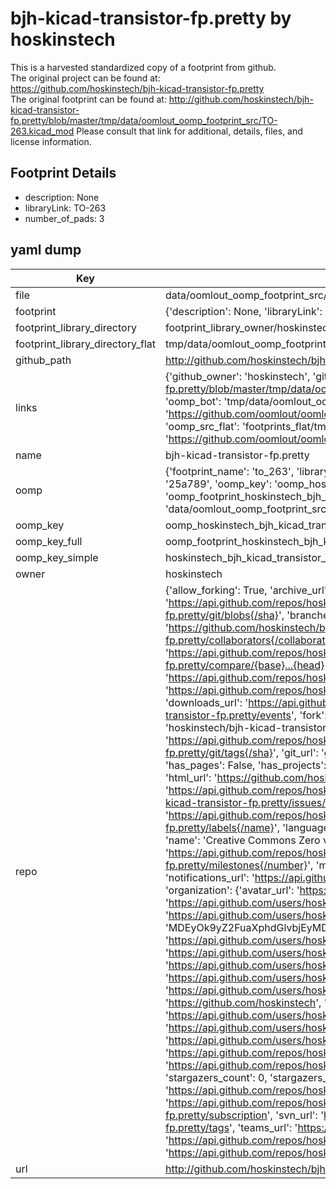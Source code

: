 # bjh-kicad-transistor-fp.pretty by hoskinstech  
This is a harvested standardized copy of a footprint from github.  
The original project can be found at:  
https://github.com/hoskinstech/bjh-kicad-transistor-fp.pretty  
The original footprint can be found at:
http://github.com/hoskinstech/bjh-kicad-transistor-fp.pretty/blob/master/tmp/data/oomlout_oomp_footprint_src/TO-263.kicad_mod
Please consult that link for additional, details, files, and license information.  
## Footprint Details
* description: None  
* libraryLink: TO-263  
* number_of_pads: 3  
## yaml dump  
| Key | Value |  
| --- | --- |  
| file | data/oomlout_oomp_footprint_src/bjh-kicad-transistor-fp.pretty/TO-263.kicad_mod |  
| footprint | {'description': None, 'libraryLink': 'TO-263', 'number_of_pads': 3} |  
| footprint_library_directory | footprint_library_owner/hoskinstech_bjh-kicad-transistor-fp.pretty |  
| footprint_library_directory_flat | tmp/data/oomlout_oomp_footprint_src/footprints_flat/hoskinstech_bjh_kicad_transistor_fp_to_263/working |  
| github_path | http://github.com/hoskinstech/bjh-kicad-transistor-fp.pretty/blob/master/tmp/data/oomlout_oomp_footprint_src/TO-263.kicad_mod |  
| links | {'github_owner': 'hoskinstech', 'github_repo_name': 'bjh-kicad-transistor-fp.pretty', 'github_src': 'http://github.com/hoskinstech/bjh-kicad-transistor-fp.pretty/blob/master/tmp/data/oomlout_oomp_footprint_src/TO-263.kicad_mod', 'github_src_repo': 'https://github.com/hoskinstech/bjh-kicad-transistor-fp.pretty', 'oomp_bot': 'tmp/data/oomlout_oomp_footprint_src/footprints/hoskinstech_bjh_kicad_transistor_fp_to_263/working', 'oomp_bot_github': 'https://github.com/oomlout/oomlout_oomp_footprint_bot/tree/main/tmp/data/oomlout_oomp_footprint_src/footprints/hoskinstech_bjh_kicad_transistor_fp_to_263/working', 'oomp_src_flat': 'footprints_flat/tmp/data/oomlout_oomp_footprint_src/footprints_flat/hoskinstech_bjh_kicad_transistor_fp_to_263/working', 'oomp_src_flat_github': 'https://github.com/oomlout/oomlout_oomp_footprint_src/tree/main/tmp/data/oomlout_oomp_footprint_src/footprints_flat/hoskinstech_bjh_kicad_transistor_fp_to_263/working'} |  
| name | bjh-kicad-transistor-fp.pretty |  
| oomp | {'footprint_name': 'to_263', 'library_name': 'bjh_kicad_transistor_fp', 'md5': '25a789d2433a3a6c674368356866c7a0', 'md5_10': '25a789d243', 'md5_5': '25a78', 'md5_6': '25a789', 'oomp_key': 'oomp_hoskinstech_bjh_kicad_transistor_fp_to_263', 'oomp_key_extra': 'oomp_footprint_hoskinstech_bjh_kicad_transistor_fp_to_263', 'oomp_key_full': 'oomp_footprint_hoskinstech_bjh_kicad_transistor_fp_to_263_25a789', 'oomp_key_simple': 'hoskinstech_bjh_kicad_transistor_fp_to_263', 'original_filename': 'data/oomlout_oomp_footprint_src/bjh-kicad-transistor-fp.pretty/TO-263.kicad_mod', 'owner_name': 'hoskinstech'} |  
| oomp_key | oomp_hoskinstech_bjh_kicad_transistor_fp_to_263 |  
| oomp_key_full | oomp_footprint_hoskinstech_bjh_kicad_transistor_fp_to_263 |  
| oomp_key_simple | hoskinstech_bjh_kicad_transistor_fp_to_263 |  
| owner | hoskinstech |  
| repo | {'allow_forking': True, 'archive_url': 'https://api.github.com/repos/hoskinstech/bjh-kicad-transistor-fp.pretty/{archive_format}{/ref}', 'archived': False, 'assignees_url': 'https://api.github.com/repos/hoskinstech/bjh-kicad-transistor-fp.pretty/assignees{/user}', 'blobs_url': 'https://api.github.com/repos/hoskinstech/bjh-kicad-transistor-fp.pretty/git/blobs{/sha}', 'branches_url': 'https://api.github.com/repos/hoskinstech/bjh-kicad-transistor-fp.pretty/branches{/branch}', 'clone_url': 'https://github.com/hoskinstech/bjh-kicad-transistor-fp.pretty.git', 'collaborators_url': 'https://api.github.com/repos/hoskinstech/bjh-kicad-transistor-fp.pretty/collaborators{/collaborator}', 'comments_url': 'https://api.github.com/repos/hoskinstech/bjh-kicad-transistor-fp.pretty/comments{/number}', 'commits_url': 'https://api.github.com/repos/hoskinstech/bjh-kicad-transistor-fp.pretty/commits{/sha}', 'compare_url': 'https://api.github.com/repos/hoskinstech/bjh-kicad-transistor-fp.pretty/compare/{base}...{head}', 'contents_url': 'https://api.github.com/repos/hoskinstech/bjh-kicad-transistor-fp.pretty/contents/{+path}', 'contributors_url': 'https://api.github.com/repos/hoskinstech/bjh-kicad-transistor-fp.pretty/contributors', 'created_at': '2015-04-22T10:53:34Z', 'default_branch': 'master', 'deployments_url': 'https://api.github.com/repos/hoskinstech/bjh-kicad-transistor-fp.pretty/deployments', 'description': 'A repository for KiCAD transistor & FET footprints', 'disabled': False, 'downloads_url': 'https://api.github.com/repos/hoskinstech/bjh-kicad-transistor-fp.pretty/downloads', 'events_url': 'https://api.github.com/repos/hoskinstech/bjh-kicad-transistor-fp.pretty/events', 'fork': False, 'forks': 0, 'forks_count': 0, 'forks_url': 'https://api.github.com/repos/hoskinstech/bjh-kicad-transistor-fp.pretty/forks', 'full_name': 'hoskinstech/bjh-kicad-transistor-fp.pretty', 'git_commits_url': 'https://api.github.com/repos/hoskinstech/bjh-kicad-transistor-fp.pretty/git/commits{/sha}', 'git_refs_url': 'https://api.github.com/repos/hoskinstech/bjh-kicad-transistor-fp.pretty/git/refs{/sha}', 'git_tags_url': 'https://api.github.com/repos/hoskinstech/bjh-kicad-transistor-fp.pretty/git/tags{/sha}', 'git_url': 'git://github.com/hoskinstech/bjh-kicad-transistor-fp.pretty.git', 'has_discussions': False, 'has_downloads': True, 'has_issues': True, 'has_pages': False, 'has_projects': True, 'has_wiki': True, 'homepage': None, 'hooks_url': 'https://api.github.com/repos/hoskinstech/bjh-kicad-transistor-fp.pretty/hooks', 'html_url': 'https://github.com/hoskinstech/bjh-kicad-transistor-fp.pretty', 'id': 34385138, 'is_template': False, 'issue_comment_url': 'https://api.github.com/repos/hoskinstech/bjh-kicad-transistor-fp.pretty/issues/comments{/number}', 'issue_events_url': 'https://api.github.com/repos/hoskinstech/bjh-kicad-transistor-fp.pretty/issues/events{/number}', 'issues_url': 'https://api.github.com/repos/hoskinstech/bjh-kicad-transistor-fp.pretty/issues{/number}', 'keys_url': 'https://api.github.com/repos/hoskinstech/bjh-kicad-transistor-fp.pretty/keys{/key_id}', 'labels_url': 'https://api.github.com/repos/hoskinstech/bjh-kicad-transistor-fp.pretty/labels{/name}', 'language': None, 'languages_url': 'https://api.github.com/repos/hoskinstech/bjh-kicad-transistor-fp.pretty/languages', 'license': {'key': 'cc0-1.0', 'name': 'Creative Commons Zero v1.0 Universal', 'node_id': 'MDc6TGljZW5zZTY=', 'spdx_id': 'CC0-1.0', 'url': 'https://api.github.com/licenses/cc0-1.0'}, 'merges_url': 'https://api.github.com/repos/hoskinstech/bjh-kicad-transistor-fp.pretty/merges', 'milestones_url': 'https://api.github.com/repos/hoskinstech/bjh-kicad-transistor-fp.pretty/milestones{/number}', 'mirror_url': None, 'name': 'bjh-kicad-transistor-fp.pretty', 'network_count': 0, 'node_id': 'MDEwOlJlcG9zaXRvcnkzNDM4NTEzOA==', 'notifications_url': 'https://api.github.com/repos/hoskinstech/bjh-kicad-transistor-fp.pretty/notifications{?since,all,participating}', 'open_issues': 0, 'open_issues_count': 0, 'organization': {'avatar_url': 'https://avatars.githubusercontent.com/u/12068223?v=4', 'events_url': 'https://api.github.com/users/hoskinstech/events{/privacy}', 'followers_url': 'https://api.github.com/users/hoskinstech/followers', 'following_url': 'https://api.github.com/users/hoskinstech/following{/other_user}', 'gists_url': 'https://api.github.com/users/hoskinstech/gists{/gist_id}', 'gravatar_id': '', 'html_url': 'https://github.com/hoskinstech', 'id': 12068223, 'login': 'hoskinstech', 'node_id': 'MDEyOk9yZ2FuaXphdGlvbjEyMDY4MjIz', 'organizations_url': 'https://api.github.com/users/hoskinstech/orgs', 'received_events_url': 'https://api.github.com/users/hoskinstech/received_events', 'repos_url': 'https://api.github.com/users/hoskinstech/repos', 'site_admin': False, 'starred_url': 'https://api.github.com/users/hoskinstech/starred{/owner}{/repo}', 'subscriptions_url': 'https://api.github.com/users/hoskinstech/subscriptions', 'type': 'Organization', 'url': 'https://api.github.com/users/hoskinstech'}, 'owner': {'avatar_url': 'https://avatars.githubusercontent.com/u/12068223?v=4', 'events_url': 'https://api.github.com/users/hoskinstech/events{/privacy}', 'followers_url': 'https://api.github.com/users/hoskinstech/followers', 'following_url': 'https://api.github.com/users/hoskinstech/following{/other_user}', 'gists_url': 'https://api.github.com/users/hoskinstech/gists{/gist_id}', 'gravatar_id': '', 'html_url': 'https://github.com/hoskinstech', 'id': 12068223, 'login': 'hoskinstech', 'node_id': 'MDEyOk9yZ2FuaXphdGlvbjEyMDY4MjIz', 'organizations_url': 'https://api.github.com/users/hoskinstech/orgs', 'received_events_url': 'https://api.github.com/users/hoskinstech/received_events', 'repos_url': 'https://api.github.com/users/hoskinstech/repos', 'site_admin': False, 'starred_url': 'https://api.github.com/users/hoskinstech/starred{/owner}{/repo}', 'subscriptions_url': 'https://api.github.com/users/hoskinstech/subscriptions', 'type': 'Organization', 'url': 'https://api.github.com/users/hoskinstech'}, 'private': False, 'pulls_url': 'https://api.github.com/repos/hoskinstech/bjh-kicad-transistor-fp.pretty/pulls{/number}', 'pushed_at': '2015-04-23T12:37:02Z', 'releases_url': 'https://api.github.com/repos/hoskinstech/bjh-kicad-transistor-fp.pretty/releases{/id}', 'size': 136, 'ssh_url': 'git@github.com:hoskinstech/bjh-kicad-transistor-fp.pretty.git', 'stargazers_count': 0, 'stargazers_url': 'https://api.github.com/repos/hoskinstech/bjh-kicad-transistor-fp.pretty/stargazers', 'statuses_url': 'https://api.github.com/repos/hoskinstech/bjh-kicad-transistor-fp.pretty/statuses/{sha}', 'subscribers_count': 2, 'subscribers_url': 'https://api.github.com/repos/hoskinstech/bjh-kicad-transistor-fp.pretty/subscribers', 'subscription_url': 'https://api.github.com/repos/hoskinstech/bjh-kicad-transistor-fp.pretty/subscription', 'svn_url': 'https://github.com/hoskinstech/bjh-kicad-transistor-fp.pretty', 'tags_url': 'https://api.github.com/repos/hoskinstech/bjh-kicad-transistor-fp.pretty/tags', 'teams_url': 'https://api.github.com/repos/hoskinstech/bjh-kicad-transistor-fp.pretty/teams', 'temp_clone_token': None, 'topics': [], 'trees_url': 'https://api.github.com/repos/hoskinstech/bjh-kicad-transistor-fp.pretty/git/trees{/sha}', 'updated_at': '2015-04-22T13:31:27Z', 'url': 'https://api.github.com/repos/hoskinstech/bjh-kicad-transistor-fp.pretty', 'visibility': 'public', 'watchers': 0, 'watchers_count': 0, 'web_commit_signoff_required': False} |  
| url | http://github.com/hoskinstech/bjh-kicad-transistor-fp.pretty |  

